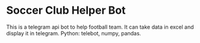 # Soccer Club Helper Bot
This is a telegram api bot to help football team.
It can take data in excel and display it in telegram.
Python: telebot, numpy, pandas.